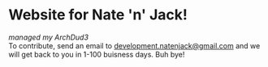 # Website for Nate 'n' Jack!
*managed my ArchDud3* <br>
To contribute, send an email to development.natenjack@gmail.com and we will get back to you in 1-100 buisness days. Buh bye!
